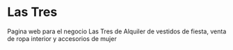 # Las Tres 

Pagina web para el negocio Las Tres de Alquiler de vestidos de fiesta, venta de ropa interior y accesorios de mujer

